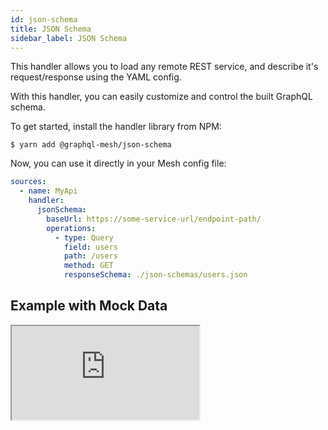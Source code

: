 ```yaml
---
id: json-schema
title: JSON Schema
sidebar_label: JSON Schema
---
```


This handler allows you to load any remote REST service, and describe it's request/response using the YAML config.

With this handler, you can easily customize and control the built GraphQL schema.

To get started, install the handler library from NPM:

```
$ yarn add @graphql-mesh/json-schema
```

Now, you can use it directly in your Mesh config file:

```yml
sources:
  - name: MyApi
    handler:
      jsonSchema:
        baseUrl: https://some-service-url/endpoint-path/
        operations:
          - type: Query
            field: users
            path: /users
            method: GET
            responseSchema: ./json-schemas/users.json
```

## Example with Mock Data
<iframe
     src="https://codesandbox.io/embed/github/Urigo/graphql-mesh/tree/master/examples/json-schema-example?fontsize=14&hidenavigation=1&theme=dark"
     style={{width:"100%", height:"500px", border:"0", borderRadius: "4px", overflow:"hidden"}}
     title="json-schema-example"
     allow="geolocation; microphone; camera; midi; vr; accelerometer; gyroscope; payment; ambient-light-sensor; encrypted-media; usb"
     sandbox="allow-modals allow-forms allow-popups allow-scripts allow-same-origin" />

## Config API Reference

{@import ../generated-markdown/JsonSchemaHandler.generated.md}
